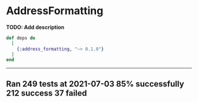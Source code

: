 # AddressFormatting

**TODO: Add description**

```elixir
def deps do
  [
    {:address_formatting, "~> 0.1.0"}
  ]
end
```
-------------------------------------
Ran 249 tests at 2021-07-03
85% successfully
212 success
37 failed
-------------------------------------
